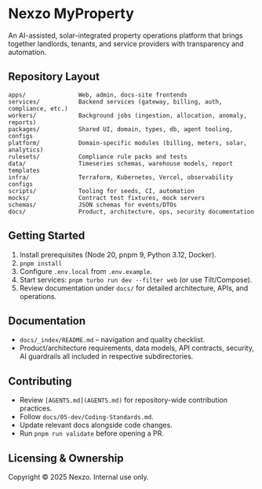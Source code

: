 ﻿# Nexzo MyProperty

An AI-assisted, solar-integrated property operations platform that brings together landlords, tenants, and service providers with transparency and automation.

## Repository Layout
```
apps/               Web, admin, docs-site frontends
services/           Backend services (gateway, billing, auth, compliance, etc.)
workers/            Background jobs (ingestion, allocation, anomaly, reports)
packages/           Shared UI, domain, types, db, agent tooling, configs
platform/           Domain-specific modules (billing, meters, solar, analytics)
rulesets/           Compliance rule packs and tests
data/               Timeseries schemas, warehouse models, report templates
infra/              Terraform, Kubernetes, Vercel, observability configs
scripts/            Tooling for seeds, CI, automation
mocks/              Contract test fixtures, mock servers
schemas/            JSON schemas for events/DTOs
docs/               Product, architecture, ops, security documentation
```

## Getting Started
1. Install prerequisites (Node 20, pnpm 9, Python 3.12, Docker).
2. `pnpm install`
3. Configure `.env.local` from `.env.example`.
4. Start services: `pnpm turbo run dev --filter web` (or use Tilt/Compose).
5. Review documentation under `docs/` for detailed architecture, APIs, and operations.

## Documentation
- `docs/_index/README.md` – navigation and quality checklist.
- Product/architecture requirements, data models, API contracts, security, AI guardrails all included in respective subdirectories.

## Contributing
- Review `[AGENTS.md](AGENTS.md)` for repository-wide contribution practices.
- Follow `docs/05-dev/Coding-Standards.md`.
- Update relevant docs alongside code changes.
- Run `pnpm run validate` before opening a PR.

## Licensing & Ownership
Copyright © 2025 Nexzo. Internal use only.

